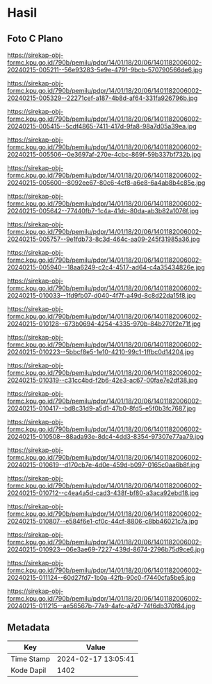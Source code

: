 # Hasil

## Foto C Plano

https://sirekap-obj-formc.kpu.go.id/790b/pemilu/pdpr/14/01/18/20/06/1401182006002-20240215-005211--56e93283-5e9e-4791-9bcb-570790566de6.jpg

https://sirekap-obj-formc.kpu.go.id/790b/pemilu/pdpr/14/01/18/20/06/1401182006002-20240215-005329--22271cef-a187-4b8d-af64-331fa926796b.jpg

https://sirekap-obj-formc.kpu.go.id/790b/pemilu/pdpr/14/01/18/20/06/1401182006002-20240215-005415--5cdf4865-7411-417d-9fa8-98a7d05a39ea.jpg

https://sirekap-obj-formc.kpu.go.id/790b/pemilu/pdpr/14/01/18/20/06/1401182006002-20240215-005506--0e3697af-270e-4cbc-869f-59b337bf732b.jpg

https://sirekap-obj-formc.kpu.go.id/790b/pemilu/pdpr/14/01/18/20/06/1401182006002-20240215-005600--8092ee67-80c6-4cf8-a6e8-6a4ab8b4c85e.jpg

https://sirekap-obj-formc.kpu.go.id/790b/pemilu/pdpr/14/01/18/20/06/1401182006002-20240215-005642--77440fb7-1c4a-41dc-80da-ab3b82a1076f.jpg

https://sirekap-obj-formc.kpu.go.id/790b/pemilu/pdpr/14/01/18/20/06/1401182006002-20240215-005757--9e1fdb73-8c3d-464c-aa09-245f31985a36.jpg

https://sirekap-obj-formc.kpu.go.id/790b/pemilu/pdpr/14/01/18/20/06/1401182006002-20240215-005940--18aa6249-c2c4-4517-ad64-c4a35434826e.jpg

https://sirekap-obj-formc.kpu.go.id/790b/pemilu/pdpr/14/01/18/20/06/1401182006002-20240215-010033--1fd9fb07-d040-4f7f-a49d-8c8d22da15f8.jpg

https://sirekap-obj-formc.kpu.go.id/790b/pemilu/pdpr/14/01/18/20/06/1401182006002-20240215-010128--673b0694-4254-4335-970b-84b270f2e71f.jpg

https://sirekap-obj-formc.kpu.go.id/790b/pemilu/pdpr/14/01/18/20/06/1401182006002-20240215-010223--5bbcf8e5-1e10-4210-99c1-1ffbc0d14204.jpg

https://sirekap-obj-formc.kpu.go.id/790b/pemilu/pdpr/14/01/18/20/06/1401182006002-20240215-010319--c31cc4bd-f2b6-42e3-ac67-00fae7e2df38.jpg

https://sirekap-obj-formc.kpu.go.id/790b/pemilu/pdpr/14/01/18/20/06/1401182006002-20240215-010417--bd8c31d9-a5d1-47b0-8fd5-e5f0b3fc7687.jpg

https://sirekap-obj-formc.kpu.go.id/790b/pemilu/pdpr/14/01/18/20/06/1401182006002-20240215-010508--88ada93e-8dc4-4dd3-8354-97307e77aa79.jpg

https://sirekap-obj-formc.kpu.go.id/790b/pemilu/pdpr/14/01/18/20/06/1401182006002-20240215-010619--d170cb7e-4d0e-459d-b097-0165c0aa6b8f.jpg

https://sirekap-obj-formc.kpu.go.id/790b/pemilu/pdpr/14/01/18/20/06/1401182006002-20240215-010712--c4ea4a5d-cad3-438f-bf80-a3aca92ebd18.jpg

https://sirekap-obj-formc.kpu.go.id/790b/pemilu/pdpr/14/01/18/20/06/1401182006002-20240215-010807--e584f6e1-cf0c-44cf-8806-c8bb46021c7a.jpg

https://sirekap-obj-formc.kpu.go.id/790b/pemilu/pdpr/14/01/18/20/06/1401182006002-20240215-010923--06e3ae69-7227-439d-8674-2796b75d9ce6.jpg

https://sirekap-obj-formc.kpu.go.id/790b/pemilu/pdpr/14/01/18/20/06/1401182006002-20240215-011124--60d27fd7-1b0a-42fb-90c0-f7440cfa5be5.jpg

https://sirekap-obj-formc.kpu.go.id/790b/pemilu/pdpr/14/01/18/20/06/1401182006002-20240215-011215--ae56567b-77a9-4afc-a7d7-74f6db370f84.jpg


## Metadata

| Key        | Value               |
| ---------- | ------------------- |
| Time Stamp | 2024-02-17 13:05:41 |
| Kode Dapil | 1402                |



